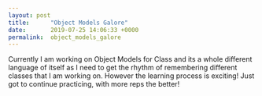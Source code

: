 ```yaml
---
layout: post
title:      "Object Models Galore"
date:       2019-07-25 14:06:33 +0000
permalink:  object_models_galore
---
```



Currently I am working on Object Models for Class and its a whole different language of itself as I need to get the rhythm of remembering different classes that I am working on. However the learning process is exciting!
Just got to continue practicing, with more reps the better!
